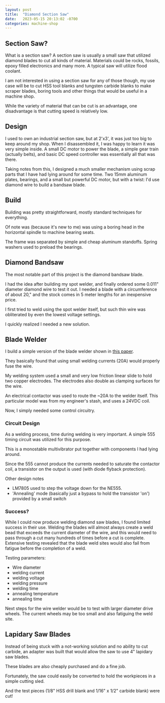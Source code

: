 ```yaml
---
layout: post
title:  "Diamond Section Saw"
date:   2023-05-15 20:13:02 -0700
categories: machine-shop
---
```



## Section Saw? 

What is a section saw? A section saw is usually a small saw that utilized diamond blades to cut
all kinds of material. Materials could be rocks, fossils, epoxy filled electronics and many more.
A typical saw will utilize flood coolant. 

I am not interested in using a section saw for any of those though, my use case will be
to cut HSS tool blanks and tungsten carbide blanks to make scraper blades, boring tools
and other things that would be useful in a machine shop. 

While the variety of material that can be cut is an advantage, one disadvantage is
that cutting speed is relatively low. 

## Design

I used to own an industrial section saw, but at 2'x3', it was just too big to keep
around my shop. When I disassembled it, I was happy to learn it was very simple inside. 
A small DC motor to power the blade, a simple gear train (actually belts), and 
basic DC speed controller was essentially all that was there. 

Taking notes from this, I designed a much smaller mechanism using scrap parts that I
have had lying around for some time. Two 15mm aluminum plates, bearings, and a 
small but powerful DC motor, but with a twist: I'd use diamond wire to build a
bandsaw blade. 

## Build

Building was pretty straightforward, mostly standard techniques for everything. 

Of note was (because it's new to me) was using a boring head in the horizontal
spindle to machine bearing seats.

The frame was separated by simple and cheap aluminum standoffs. Spring washers
used to preload the bearings.

## Diamond Bandsaw

The most notable part of this project is the diamond bandsaw blade.

I had the idea after building my spot welder, and finally ordered some 
0.011" diameter diamond wire to test it out. I needed a blade with a
circumference of about 20," and the stock comes in 5 meter lengths
for an inexpensive price. 

I first tried to weld using the spot welder itself, but such thin wire was 
obliterated by even the lowest voltage settings. 

I quickly realized I needed a new solution. 

## Blade Welder

I build a simple version of the blade welder shown in [this paper](https://www.researchgate.net/publication/323925136_Test_rig_for_welding_diamond_wires_into_a_loop).

They basically found that using small welding currents (20A) would properly fuse the wire. 

My welding system used a small and very low friction linear slide to hold two copper
electrodes. The electrodes also double as clamping surfaces for the wire. 

An electrical contactor was used to route the ~20A to the welder itself. This
particular model was from my engineer's stash, and uses a 24VDC coil. 

Now, I simply needed some control circuitry. 

### Circuit Design

As a welding process, time during welding is very important. A simple 555 
timing circuit was utilized for this purpose.

This is a monostable multivibrator put together with components I had lying around. 

Since the 555 cannot produce the currents needed to saturate the contactor coil,
a transistor on the output is used (with diode flyback protection).

Other design notes

- LM7805 used to step the voltage down for the NE555.
- 'Annealing' mode (basically just a bypass to hold the transistor 'on') provided by a small switch

### Success?

While I could now produce welding diamond saw blades, I found limited success in
their use. Welding the blades will almost always create a weld bead that exceeds the 
current diameter of the wire, and this would need to pass through a cut many hundreds
of times before a cut is complete. Extensive testing revealed that the blade
weld sites would also fail from fatigue before the completion of a weld. 

Testing parameters:
- Wire diameter
- welding current
- welding voltage
- welding pressure
- welding time
- annealing temperature
- annealing time

Next steps for the wire welder would be to test with larger diameter drive wheels.
The current wheels may be too small and also fatiguing the weld site. 

## Lapidary Saw Blades

Instead of being stuck with a not-working solution and no ability to cut 
carbide, an adapter was built that would allow the saw to use 4" lapidary saw blades. 

These blades are also cheaply purchased and do a fine job. 

Fortunately, the saw could easily be converted to hold the workpieces in
a simple cutting sled. 

And the test pieces (1/8" HSS drill blank and 1/16" x 1/2" carbide blank)
were cut!
